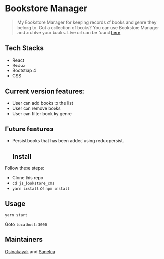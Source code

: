# Bookstore Manager

> My Bookstore Manager for keeping records of books and genre they belong to. Got a collection of books? You can use Bookstore Manager and archive your books.
Live url can be found <a href="">here</a>

## Tech Stacks
- React
- Redux
- Bootstrap 4
- CSS

## Current version features:

- User can add books to the list
- User can remove books
- User can filter book by genre

## Future features
- Persist books that has been added using redux persist.

  
  ## Install

Follow these steps:
  - Clone this repo
  - `cd js_bookstore_cms`
  - `yarn install` or `npm install`

## Usage

```
yarn start
```

Goto `localhost:3000`

## Maintainers

  [Osinakayah](https://github.com/osinakayah) and [Sanelca](https://github.com/sanelca)
